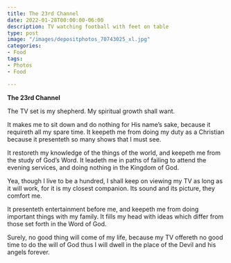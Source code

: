 ```yaml
---
title: The 23rd Channel
date: 2022-01-28T00:00:00-06:00
description: TV watching football with feet on table
type: post
image: "/images/depositphotos_70743025_xl.jpg"
categories:
- Food
tags:
- Photos
- Food

---
```

**The 23rd Channel**

The TV set is my shepherd. My spiritual growth shall want.

It makes me to sit down and do nothing for His name’s sake, because it requireth all my spare time. It keepeth me from doing my duty as a Christian because it presenteth so many shows that I must see.

It restoreth my knowledge of the things of the world, and keepeth me from the study of God’s Word. It leadeth me in paths of failing to attend the evening services, and doing nothing in the Kingdom of God.

Yea, though I live to be a hundred, I shall keep on viewing my TV as long as it will work, for it is my closest companion. Its sound and its picture, they comfort me.

It presenteth entertainment before me, and keepeth me from doing important things with my family. It fills my head with ideas which differ from those set forth in the Word of God.

Surely, no good thing will come of my life, because my TV offereth no good time to do the will of God thus I will dwell in the place of the Devil and his angels forever.